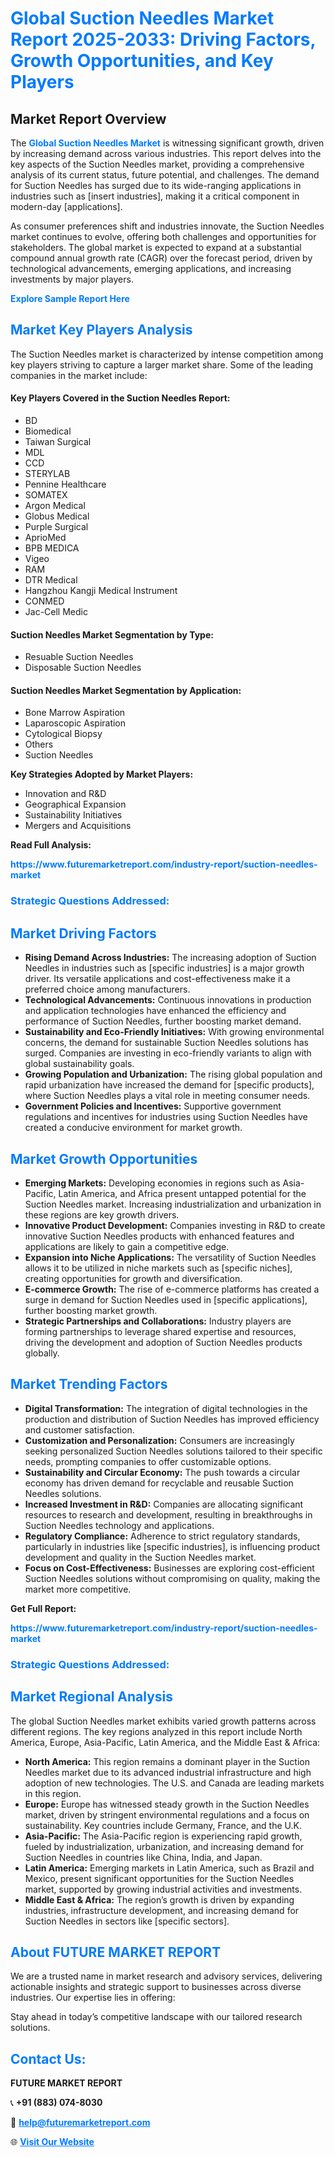 <h1 style="color: #007BFF;">Global Suction Needles Market Report 2025-2033: Driving Factors, Growth Opportunities, and Key Players</h1>

<section id="overview">
<h2>Market Report Overview</h2>
<p>The <a href="https://www.futuremarketreport.com/industry-report/suction-needles-market" style="color: #007BFF; text-decoration: none;"><strong>Global Suction Needles Market</strong></a> is witnessing significant growth, driven by increasing demand across various industries. This report delves into the key aspects of the Suction Needles market, providing a comprehensive analysis of its current status, future potential, and challenges. The demand for Suction Needles has surged due to its wide-ranging applications in industries such as [insert industries], making it a critical component in modern-day [applications].</p>
<p>As consumer preferences shift and industries innovate, the Suction Needles market continues to evolve, offering both challenges and opportunities for stakeholders. The global market is expected to expand at a substantial compound annual growth rate (CAGR) over the forecast period, driven by technological advancements, emerging applications, and increasing investments by major players.</p>
</section>

<section id="overview">
<p><a href="https://www.futuremarketreport.com/request-sample/reportId=124137" style="color: #007BFF; text-decoration: none;"><strong>Explore Sample Report Here</strong></a></p>
</section>

<section id="key-players">
<h2 style="color: #007BFF;">Market Key Players Analysis</h2>
<p>The Suction Needles market is characterized by intense competition among key players striving to capture a larger market share. Some of the leading companies in the market include:</p>
<h4>Key Players Covered in the Suction Needles Report:</h4>
<ul><li>BD</li><li>Biomedical</li><li>Taiwan Surgical</li><li>MDL</li><li>CCD</li><li>STERYLAB</li><li>Pennine Healthcare</li><li>SOMATEX</li><li>Argon Medical</li><li>Globus Medical</li><li>Purple Surgical</li><li>AprioMed</li><li>BPB MEDICA</li><li>Vigeo</li><li>RAM</li><li>DTR Medical</li><li>Hangzhou Kangji Medical Instrument</li><li>CONMED</li><li>Jac-Cell Medic</li></ul>
<h4>Suction Needles Market Segmentation by Type:</h4>
<ul><li>Resuable Suction Needles</li><li>Disposable Suction Needles</li></ul>

<h4>Suction Needles Market Segmentation by Application:</h4>
<ul><li>Bone Marrow Aspiration</li><li>Laparoscopic Aspiration</li><li>Cytological Biopsy</li><li>Others</li><li>Suction Needles</li></ul>
<p><strong>Key Strategies Adopted by Market Players:</strong></p>
<ul>
<li>Innovation and R&D</li>
<li>Geographical Expansion</li>
<li>Sustainability Initiatives</li>
<li>Mergers and Acquisitions</li>
</ul>
</section>

<section>
<p><strong>Read Full Analysis: </strong></p><a href="https://www.futuremarketreport.com/industry-report/suction-needles-market" style="color: #007BFF; text-decoration: none;"><strong>https://www.futuremarketreport.com/industry-report/suction-needles-market</strong></a>
<h3 style="color: #007BFF;">Strategic Questions Addressed:</h3>
</section>

<section id="driving-factors">
<h2 style="color: #007BFF;">Market Driving Factors</h2>
<ul>
<li><strong>Rising Demand Across Industries:</strong> The increasing adoption of Suction Needles in industries such as [specific industries] is a major growth driver. Its versatile applications and cost-effectiveness make it a preferred choice among manufacturers.</li>
<li><strong>Technological Advancements:</strong> Continuous innovations in production and application technologies have enhanced the efficiency and performance of Suction Needles, further boosting market demand.</li>
<li><strong>Sustainability and Eco-Friendly Initiatives:</strong> With growing environmental concerns, the demand for sustainable Suction Needles solutions has surged. Companies are investing in eco-friendly variants to align with global sustainability goals.</li>
<li><strong>Growing Population and Urbanization:</strong> The rising global population and rapid urbanization have increased the demand for [specific products], where Suction Needles plays a vital role in meeting consumer needs.</li>
<li><strong>Government Policies and Incentives:</strong> Supportive government regulations and incentives for industries using Suction Needles have created a conducive environment for market growth.</li>
</ul>
</section>

<section id="growth-opportunities">
<h2 style="color: #007BFF;">Market Growth Opportunities</h2>
<ul>
<li><strong>Emerging Markets:</strong> Developing economies in regions such as Asia-Pacific, Latin America, and Africa present untapped potential for the Suction Needles market. Increasing industrialization and urbanization in these regions are key growth drivers.</li>
<li><strong>Innovative Product Development:</strong> Companies investing in R&D to create innovative Suction Needles products with enhanced features and applications are likely to gain a competitive edge.</li>
<li><strong>Expansion into Niche Applications:</strong> The versatility of Suction Needles allows it to be utilized in niche markets such as [specific niches], creating opportunities for growth and diversification.</li>
<li><strong>E-commerce Growth:</strong> The rise of e-commerce platforms has created a surge in demand for Suction Needles used in [specific applications], further boosting market growth.</li>
<li><strong>Strategic Partnerships and Collaborations:</strong> Industry players are forming partnerships to leverage shared expertise and resources, driving the development and adoption of Suction Needles products globally.</li>
</ul>
</section>

<section id="trending-factors">
<h2 style="color: #007BFF;">Market Trending Factors</h2>
<ul>
<li><strong>Digital Transformation:</strong> The integration of digital technologies in the production and distribution of Suction Needles has improved efficiency and customer satisfaction.</li>
<li><strong>Customization and Personalization:</strong> Consumers are increasingly seeking personalized Suction Needles solutions tailored to their specific needs, prompting companies to offer customizable options.</li>
<li><strong>Sustainability and Circular Economy:</strong> The push towards a circular economy has driven demand for recyclable and reusable Suction Needles solutions.</li>
<li><strong>Increased Investment in R&D:</strong> Companies are allocating significant resources to research and development, resulting in breakthroughs in Suction Needles technology and applications.</li>
<li><strong>Regulatory Compliance:</strong> Adherence to strict regulatory standards, particularly in industries like [specific industries], is influencing product development and quality in the Suction Needles market.</li>
<li><strong>Focus on Cost-Effectiveness:</strong> Businesses are exploring cost-efficient Suction Needles solutions without compromising on quality, making the market more competitive.</li>
</ul>
</section>

<section>
<p><strong>Get Full Report: </strong></p><a href="https://www.futuremarketreport.com/industry-report/suction-needles-market" style="color: #007BFF; text-decoration: none;"><strong>https://www.futuremarketreport.com/industry-report/suction-needles-market</strong></a>
<h3 style="color: #007BFF;">Strategic Questions Addressed:</h3>
</section>


<section id="regional-analysis">
<h2 style="color: #007BFF;">Market Regional Analysis</h2>
<p>The global Suction Needles market exhibits varied growth patterns across different regions. The key regions analyzed in this report include North America, Europe, Asia-Pacific, Latin America, and the Middle East & Africa:</p>
<ul>
<li><strong>North America:</strong> This region remains a dominant player in the Suction Needles market due to its advanced industrial infrastructure and high adoption of new technologies. The U.S. and Canada are leading markets in this region.</li>
<li><strong>Europe:</strong> Europe has witnessed steady growth in the Suction Needles market, driven by stringent environmental regulations and a focus on sustainability. Key countries include Germany, France, and the U.K.</li>
<li><strong>Asia-Pacific:</strong> The Asia-Pacific region is experiencing rapid growth, fueled by industrialization, urbanization, and increasing demand for Suction Needles in countries like China, India, and Japan.</li>
<li><strong>Latin America:</strong> Emerging markets in Latin America, such as Brazil and Mexico, present significant opportunities for the Suction Needles market, supported by growing industrial activities and investments.</li>
<li><strong>Middle East & Africa:</strong> The region’s growth is driven by expanding industries, infrastructure development, and increasing demand for Suction Needles in sectors like [specific sectors].</li>
</ul>
</section>

<footer>
<h2 style="color: #007BFF;">About FUTURE MARKET REPORT</h2>
<p>We are a trusted name in market research and advisory services, delivering actionable insights and strategic support to businesses across diverse industries. Our expertise lies in offering:</p>

<p>Stay ahead in today’s competitive landscape with our tailored research solutions.</p>

<h2 style="color: #007BFF;">Contact Us:</h2>
<p><strong>FUTURE MARKET REPORT</strong></p>
<p>📞 <strong>+91 (883) 074-8030</strong></p>
<p>📧 <strong><a href="mailto:help@futuremarketreport.com" style="color: #007BFF;">help@futuremarketreport.com</a></strong></p>
<p>🌐 <strong><a href="https://www.futuremarketreport.com/" style="color: #007BFF;">Visit Our Website</a></strong></p>
</footer>